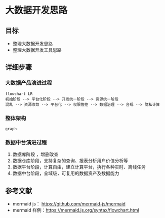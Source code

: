 # 大数据开发思路

## 目标

* 整理大数据开发思路
* 整理大数据开发工具思路

## 详细步骤

### 大数据产品演进过程

```mermaid
flowchart LR
初始阶段 --> 平台化阶段 --> 开发统一阶段 --> 资源统一阶段
混乱 --> 资源收敛 --> 平台化 --> 权限管控 --> 数据治理 --> 合规 --> 隐私计算

```

### 整体架构

```mermaid
graph 

```







### 数据中台演进过程

1. 数据库阶段 ，增删改查
2.  数据仓库阶段，支持复杂的查询、报表分析用户价值分析等
3.  数据平台阶段，计算自由，建立计算平台，执行各种实时、离线任务
4.  数据中台阶段，全域级，可复用的数据资产及数据能力



## 参考文献

* mermaid js： https://github.com/mermaid-js/mermaid
* mermaid 样例：https://mermaid.js.org/syntax/flowchart.html

